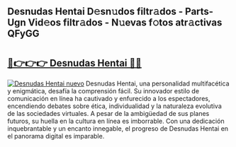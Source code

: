 ## Desnudas Hentai D𝚎sn𝚞dos filtr𝚊dos - Parts-Ugn Vid𝚎os filtr𝚊dos - N𝚞evas f𝚘tos atr𝚊ctivas QFyGG

# <h2><a href="http://mb5bkve.tromn.icu/?c=Desnudas+Hentai">🔗👉👉👉 Desnudas Hentai 🔗🔗</a></h2>

[![Desnudas Hentai nuevo](https://i.imgur.com/pEAQMta.gif)](http://mb5bkve.tromn.icu/?c=Desnudas+Hentai)
Desnudas Hentai, una personalidad multifacética y enigmática, desafía la comprensión fácil. Su innovador estilo de comunicación en línea ha cautivado y enfurecido a los espectadores, encendiendo debates sobre ética, individualidad y la naturaleza evolutiva de las sociedades virtuales. A pesar de la ambigüedad de sus planes futuros, su huella en la cultura en línea es imborrable. Con una dedicación inquebrantable y un encanto innegable, el progreso de Desnudas Hentai en el panorama digital es imparable.
